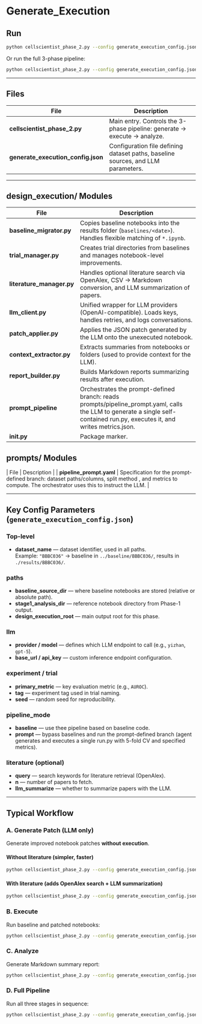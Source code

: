 # Generate_Execution

## Run
```bash
python cellscientist_phase_2.py --config generate_execution_config.json generate --with-lit
```

Or run the full 3-phase pipeline:
```bash
python cellscientist_phase_2.py --config generate_execution_config.json run --with-lit
```

---

## Files
| File | Description |
|------|--------------|
| **cellscientist_phase_2.py** | Main entry. Controls the 3-phase pipeline: generate → execute → analyze. |
| **generate_execution_config.json** | Configuration file defining dataset paths, baseline sources, and LLM parameters. |

---

## design_execution/ Modules
| File | Description |
|------|--------------|
| **baseline_migrator.py** | Copies baseline notebooks into the results folder (`baselines/<date>`). Handles flexible matching of `*.ipynb`. |
| **trial_manager.py** | Creates trial directories from baselines and manages notebook-level improvements. |
| **literature_manager.py** | Handles optional literature search via OpenAlex, CSV → Markdown conversion, and LLM summarization of papers. |
| **llm_client.py** | Unified wrapper for LLM providers (OpenAI-compatible). Loads keys, handles retries, and logs conversations. |
| **patch_applier.py** | Applies the JSON patch generated by the LLM onto the unexecuted notebook. |
| **context_extractor.py** | Extracts summaries from notebooks or folders (used to provide context for the LLM). |
| **report_builder.py** | Builds Markdown reports summarizing results after execution. |
| **prompt_pipeline** | Orchestrates the prompt-defined branch: reads prompts/pipeline_prompt.yaml, calls the LLM to generate a single self-contained run.py, executes it, and writes metrics.json. |
| **__init__.py** | Package marker. |

## prompts/ Modules
| File | Description |
| **pipeline_prompt.yaml** | Specification for the prompt-defined branch: dataset paths/columns, split method , and metrics to compute. The orchestrator uses this to instruct the LLM. |

---


## Key Config Parameters (`generate_execution_config.json`)

### Top-level
* **dataset_name** — dataset identifier, used in all paths.  
  Example: `"BBBC036"` → baseline in `../baseline/BBBC036/`, results in `./results/BBBC036/`.

### paths
* **baseline_source_dir** — where baseline notebooks are stored (relative or absolute path).  
* **stage1_analysis_dir** — reference notebook directory from Phase-1 output.  
* **design_execution_root** — main output root for this phase.

### llm
* **provider / model** — defines which LLM endpoint to call (e.g., `yizhan`, `gpt-5`).  
* **base_url / api_key** — custom inference endpoint configuration.  

### experiment / trial
* **primary_metric** — key evaluation metric (e.g., `AUROC`).  
* **tag** — experiment tag used in trial naming.  
* **seed** — random seed for reproducibility.

### pipeline_mode

* **baseline** — use thee pipeline based on baseline code.
* **prompt** — bypass baselines and run the prompt-defined branch (agent generates and executes a single run.py with 5-fold CV and specified metrics).


### literature (optional)
* **query** — search keywords for literature retrieval (OpenAlex).  
* **n** — number of papers to fetch.  
* **llm_summarize** — whether to summarize papers with the LLM.  


---

## Typical Workflow

### **A. Generate Patch (LLM only)**
Generate improved notebook patches **without execution**.

#### Without literature (simpler, faster)

```bash
python cellscientist_phase_2.py --config generate_execution_config.json generate 
```

#### With literature (adds OpenAlex search + LLM summarization)

```bash
python cellscientist_phase_2.py --config generate_execution_config.json generate --with-lit
```

### **B. Execute**
Run baseline and patched notebooks:
```bash
python cellscientist_phase_2.py --config generate_execution_config.json execute
```

### **C. Analyze**
Generate Markdown summary report:
```bash
python cellscientist_phase_2.py --config generate_execution_config.json analyze
```

### **D. Full Pipeline**
Run all three stages in sequence:
```bash
python cellscientist_phase_2.py --config generate_execution_config.json run --with-lit
```


